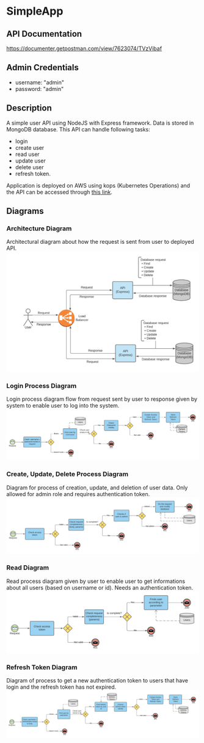 # SimpleApp

## API Documentation
https://documenter.getpostman.com/view/7623074/TVzVibaf

## Admin Credentials
- username: "admin"
- password: "admin"

## Description
A simple user API using NodeJS with Express framework. Data is stored in MongoDB database. This API can handle following tasks:
- login
- create user
- read user
- update user
- delete user
- refresh token. 

Application is deployed on AWS using kops (Kubernetes Operations) and the API can be accessed through [this link](http://a1ce6c5715d3d43f7aae151ca0026319-1256597656.us-east-1.elb.amazonaws.com:3001).

## Diagrams
### Architecture Diagram
Architectural diagram about how the request is sent from user to deployed API.
![Architecture_Diagram](architecture_diagram/Architecture_Diagram.png)
### Login Process Diagram
Login process diagram flow from request sent by user to response given by system to enable user to log into the system.
![Login_Diagram](architecture_diagram/Login_Flow.png)
### Create, Update, Delete Process Diagram
Diagram for process of creation, update, and deletion of user data. Only allowed for admin role and requires authentication token.
![Create_Update_Delete_Diagram](architecture_diagram/Create_Update_Delete_Flow.png)
### Read Diagram
Read process diagram given by user to enable user to get informations about all users (based on username or id). Needs an authentication token.
![Read_Diagram](architecture_diagram/Read_Flow.png)
### Refresh Token Diagram
Diagram of process to get a new authentication token to users that have login and the refresh token has not expired. 
![Refresh_Token_Diagram](architecture_diagram/Refresh_Token_Flow.png)



